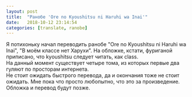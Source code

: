 ```yaml
---
layout: post
title:  "Ранобе 'Ore no Kyoushitsu ni Haruhi wa Inai'"
date:   2018-10-12 23:14:54
categories: [translate, ranobe]
---
```


Я потихоньку начал переводить ранобе "Ore no Kyoushitsu ni Haruhi wa Inai", "В моём классе нет Харухи". На обложке, кстати, фуриганой приписано, что kyoushitsu следует читать, как class.  
На данный момент существует четыре тома, из которых первые два гуляют по просторам интернета.  
Не стоит ожидать быстрого перевода, да и окончания тоже не стоит ожидать. Мне пока что просто любопытно, что это за произведение.  
Обложка и перевод будут позже.  